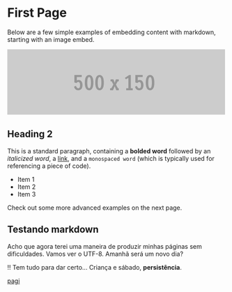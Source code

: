 # First Page

Below are a few simple examples of embedding content with markdown, starting with an image embed.

![This is an image embed](images/500x150.gif)

## Heading 2

This is a standard paragraph, containing a **bolded word** followed by an _italicized word_, a [link](http://example.com), and a  `monospaced word` (which is typically used for referencing a piece of code).

* Item 1
* Item 2
* Item 3

Check out some more advanced examples on the next page.

## Testando markdown
Acho que agora terei uma maneira de produzir minhas páginas sem dificuldades. Vamos ver o UTF-8. Amanhã será um novo dia?

:bangbang: Tem tudo para dar certo... Criança e sábado, **persistência**.

[pagi](http://pagi.wikidot.com "pagi")

